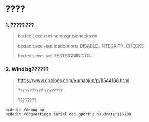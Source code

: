 # ????

### 1. ????????

> bcdedit.exe /set nointegritychecks on
>
> bcdedit.exe -set loadoptions DISABLE_INTEGRITY_CHECKS
>
> bcdedit.exe -set TESTSIGNING ON



### 2. Windbg??????

> https://www.cnblogs.com/xumaojun/p/8544168.html
>
> ??????????? ????????
>
> ????????

```
bcdedit /debug on
bcdedit /dbgsettings serial debugport:2 baudrate:115200
```

